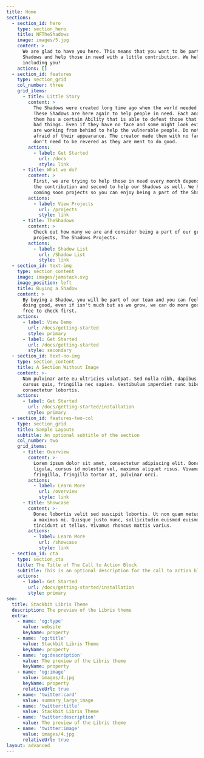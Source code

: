 ```yaml
---
title: Home
sections:
  - section_id: hero
    type: section_hero
    title: NFTheShadows
    image: images/5.jpg
    content: >
      We are glad to have you here. This means that you want to be part of the
      Shadows and help those in need with a little contribution. We help others
      including you! 
    actions: []
  - section_id: features
    type: section_grid
    col_number: three
    grid_items:
      - title: Little Story
        content: >
          The Shadows were created long time ago when the world needed the most.
          These Shadows are here again to help people in need. Each and one of
          them has a certain Ability that is able to defeat those that are doing
          bad things. Even if they have no face and some might look evil, they
          are working from behind to help the vulnerable people. Do not be
          afraid of their appearance. The creator made them with no face as they
          don't need to be revered as they are ment to do good.
        actions:
          - label: Get Started
            url: /docs
            style: link
      - title: What we do?
        content: >
          First, we are trying to help those in need every month depending on
          the contribution and second to help our Shadows as well. We have some
          coming soon projects so you can enjoy being a part of the Shadows.
        actions:
          - label: View Projects
            url: /projects
            style: link
      - title: TheShadows
        content: >
          Check out how many we are and consider being a part of our great
          projects, The Shadows Projects.
        actions:
          - label: Shadow List
            url: /Shadow List
            style: link
  - section_id: text-img
    type: section_content
    image: images/jamstack.svg
    image_position: left
    title: Buying a Shadow
    content: >
      By buying a Shadow, you will be part of our team and you can feel good by
      doing good, even if isn't much but as we grow, we can do more good. Feel
      free to check first.
    actions:
      - label: View Demo
        url: /docs/getting-started
        style: primary
      - label: Get Started
        url: /docs/getting-started
        style: secondary
  - section_id: text-no-img
    type: section_content
    title: A Section Without Image
    content: >-
      Nam pulvinar ante eu ultricies volutpat. Sed nulla nibh, dapibus sit amet
      cursus quis, fringilla nec sapien. Vestibulum imperdiet nunc bibendum
      consectetur lobortis.
    actions:
      - label: Get Started
        url: /docs/getting-started/installation
        style: primary
  - section_id: features-two-col
    type: section_grid
    title: Sample Layouts
    subtitle: An optional subtitle of the section
    col_number: two
    grid_items:
      - title: Overview
        content: >-
          Lorem ipsum dolor sit amet, consectetur adipiscing elit. Donec nisl
          ligula, cursus id molestie vel, maximus aliquet risus. Vivamus in nibh
          fringilla, fringilla tortor at, pulvinar orci.
        actions:
          - label: Learn More
            url: /overview
            style: link
      - title: Showcase
        content: >-
          Donec lobortis velit sed suscipit lobortis. Ut non quam metus. Nullam
          a maximus mi. Quisque justo nunc, sollicitudin euismod euismod at,
          tincidunt ut tellus. Vivamus rhoncus mattis varius.
        actions:
          - label: Learn More
            url: /showcase
            style: link
  - section_id: cta
    type: section_cta
    title: The Title of The Call to Action Block
    subtitle: This is an optional description for the call to action block.
    actions:
      - label: Get Started
        url: /docs/getting-started/installation
        style: primary
seo:
  title: Stackbit Libris Theme
  description: The preview of the Libris theme
  extra:
    - name: 'og:type'
      value: website
      keyName: property
    - name: 'og:title'
      value: Stackbit Libris Theme
      keyName: property
    - name: 'og:description'
      value: The preview of the Libris theme
      keyName: property
    - name: 'og:image'
      value: images/4.jpg
      keyName: property
      relativeUrl: true
    - name: 'twitter:card'
      value: summary_large_image
    - name: 'twitter:title'
      value: Stackbit Libris Theme
    - name: 'twitter:description'
      value: The preview of the Libris theme
    - name: 'twitter:image'
      value: images/4.jpg
      relativeUrl: true
layout: advanced
---
```

